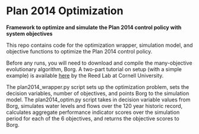 # Plan 2014 Optimization
**Framework to optimize and simulate the Plan 2014 control policy with system objectives**

This repo contains code for the optimization wrapper, simulation model, and objective functions to optimize the Plan 2014 control policy.

Before any runs, you will need to download and compile the many-objective evolutionary algorithm, Borg. A two-part tutorial on setup (with a simple example) is available [here](https://waterprogramming.wordpress.com/2015/06/25/basic-borg-moea-use-for-the-truly-newbies-part-12/) by the Reed Lab at Cornell University.

The plan2014_wrapper.py script sets up the optimization problem, sets the decision variables, number of objectives, and points Borg to the simulation model. The plan2014_optim.py script takes in decision variable values from Borg, simulates water levels and flows over the 120 year historic record, calculates aggregate performance indicator scores over the simulation period for each of the 6 objectives, and returns the objective scores to Borg. 
